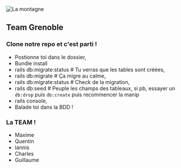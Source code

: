 ![La montagne](http://informations-documents.com/coloriages.dessins/coloriages/coloriage_montagne4.jpg)
   ## Team Grenoble

### Clone notre repo et c'est parti !

- Postionne toi dans le dossier,
- Bundle install
- rails db:migrate:status # Tu verras que les tables sont créées,
- rails db:migrate # Ça migre au calme,
- rails db:migrate:status # Check de la migration,
- rails db:seed # Peuple les champs des tableaux, si pb, essayer un `db:drop` puis `db:create` puis recommencer la manip
- rails console,
- Balade toi dans la BDD !

### La TEAM !

- Maxime
- Quentin
- Iannis
- Charles
- Guillaume


